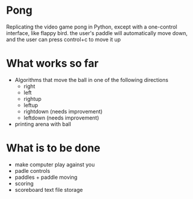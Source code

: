 # Pong
Replicating the video game pong in Python, except with a one-control interface, like flappy bird. the user's paddle will automatically move down, and the user can press control+c to move it up
# What works so far
- Algorithms that move the ball in one of the following directions
  - right
  - left
  - rightup
  - leftup
  - rightdown (needs improvement)
  - leftdown (needs improvement)
- printing arena with ball
# What is to be done
- make computer play against you
- padle controls
- paddles + paddle moving
- scoring
- scoreboard text file storage
